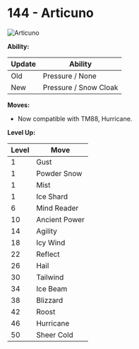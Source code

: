 # 144 - Articuno
![][144]

**Ability:**

Update | Ability
---    | ---
Old    | Pressure / None
New    | Pressure / Snow Cloak

**Moves:**

 - Now compatible with TM88, Hurricane.

**Level Up:**

Level | Move
---   | ---
  1   | Gust
  1   | Powder Snow
  1   | Mist
  1   | Ice Shard
  6   | Mind Reader
 10   | Ancient Power
 14   | Agility
 18   | Icy Wind
 22   | Reflect
 26   | Hail
 30   | Tailwind
 34   | Ice Beam
 38   | Blizzard
 42   | Roost
 46   | Hurricane
 50   | Sheer Cold



[144]: https://raw.githubusercontent.com/PokeAPI/sprites/master/sprites/pokemon/144.png "Articuno"
